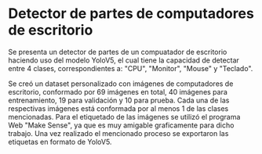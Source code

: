 # Detector de partes de computadores de escritorio

Se presenta un detector de partes de un compuatador de escritorio haciendo uso del modelo YoloV5, el cual tiene la capacidad de detectar entre 4 clases, correspondientes a: "CPU", "Monitor", "Mouse" y "Teclado".

Se creó un dataset personalizado con imágenes de computadores de escritorio, conformado por 69 imágenes en total, 40 imágenes para entrenamiento, 19 para validación y 10 para prueba. Cada una de las respectivas imágenes está conformada por al menos 1 de las clases mencionadas.
Para el etiquetado de las imágenes se utilizó el programa Web "Make Sense", ya que es muy amigable graficamente para dicho trabajo. Una vez realizado el mencionado proceso se exportaron las etiquetas en formato de YoloV5.
